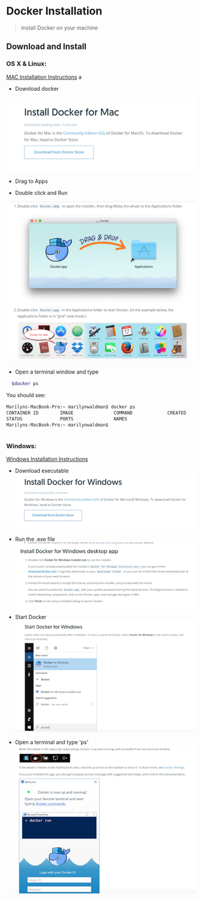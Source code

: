 # Docker Installation
> Install Docker on your machine


## Download and Install
### OS X & Linux:

[MAC Installation Instructions](https://docs.docker.com/docker-for-mac/install/) a

  - Download docker
  
  ![Screenshot](images/Download.png) 
  
  - Drag to Apps 
  
  - Double click and Run
  
  ![Screenshot](images/drag.png) 
  
  - Open a terminal window and type
  
```bash
  $docker ps
```    

You should see:

````
Marilyns-MacBook-Pro:~ marilynwaldman$ docker ps
CONTAINER ID        IMAGE               COMMAND             CREATED             STATUS              PORTS               NAMES
Marilyns-MacBook-Pro:~ marilynwaldman$ 
 
````
    
### Windows:

[Windows Installation Instructions](https://docs.docker.com/docker-for-windows/install/)

  - Download executable
  ![Screenshot](images/DownloadWIndows.png) 
  
  - Run the .exe file
  ![Screenshot](images/exe.png) 
  
  - Start Docker
    ![Screenshot](images/start.png) 
    
  - Open a terminal and type 'ps'
      ![Screenshot](images/openterm.png)   



